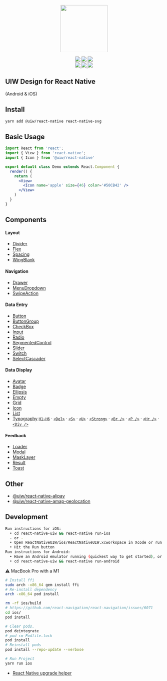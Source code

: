 <p align="center">
  <a href="https://uiwjs.github.io">
    <img width="150" src="https://raw.githubusercontent.com/uiwjs/uiw/92f189f53312f1177466f48991736f95f86da0a6/src/assets/logo-README.svg?sanitize=true">
  </a>
</p>
<p align="center">
  <a href="https://github.com/uiwjs/react-native-uiw/issues">
    <img src="https://img.shields.io/github/issues/uiwjs/react-native-uiw.svg">
  </a>
  <a href="https://github.com/uiwjs/react-native-uiw/network">
    <img src="https://img.shields.io/github/forks/uiwjs/react-native-uiw.svg">
  </a>
  <a href="https://github.com/uiwjs/react-native-uiw/stargazers">
    <img src="https://img.shields.io/github/stars/uiwjs/react-native-uiw.svg">
  </a>
  <br>
  <a href="https://github.com/uiwjs/react-native-uiw/releases">
    <img src="https://img.shields.io/github/release/uiwjs/react-native-uiw.svg">
  </a>
  <a href="https://github.com/uiwjs/react-native-uiw">
    <img src="https://img.shields.io/dub/l/vibe-d.svg">
  </a>
  <a href="https://www.npmjs.com/package/@uiw/react-native">
    <img src="https://img.shields.io/npm/v/@uiw/react-native.svg">
  </a>
</p>

UIW Design for React Native
---

(Android & iOS)

## Install

```bash
yarn add @uiw/react-native react-native-svg
```

## Basic Usage

```jsx
import React from 'react';
import { View } from 'react-native';
import { Icon } from '@uiw/react-native'

export default class Demo extends React.Component {
  render() {
    return (
      <View>
        <Icon name='apple' size={46} color='#50CB42' />
      </View>
    )
  }
}
```

## Components

#### Layout

- [Divider](https://github.com/uiwjs/react-native-uiw/tree/master/components/Divider/README.md)
- [Flex](https://github.com/uiwjs/react-native-uiw/tree/master/components/Flex/README.md)
- [Spacing](https://github.com/uiwjs/react-native-uiw/tree/master/components/Spacing/README.md)
- [WingBlank](https://github.com/uiwjs/react-native-uiw/tree/master/components/WingBlank/README.md)

#### Navigation

- [Drawer](https://github.com/uiwjs/react-native-uiw/tree/master/components/Drawer/README.md)
- [MenuDropdown](https://github.com/uiwjs/react-native-uiw/tree/master/components/MenuDropdown/README.md)
- [SwipeAction](https://github.com/uiwjs/react-native-uiw/tree/master/components/SwipeAction/README.md)

#### Data Entry

- [Button](https://github.com/uiwjs/react-native-uiw/tree/master/components/Button/README.md)
- [ButtonGroup](https://github.com/uiwjs/react-native-uiw/tree/master/components/ButtonGroup/README.md)
- [CheckBox](https://github.com/uiwjs/react-native-uiw/tree/master/components/CheckBox/README.md)
- [Input](https://github.com/uiwjs/react-native-uiw/tree/master/components/Input/README.md)
- [Radio](https://github.com/uiwjs/react-native-uiw/tree/master/components/Radio/README.md)
- [SegmentedControl](https://github.com/uiwjs/react-native-uiw/tree/master/components/SegmentedControl/README.md)
- [Slider](https://github.com/uiwjs/react-native-uiw/tree/master/components/Slider/README.md)
- [Switch](https://github.com/uiwjs/react-native-uiw/tree/master/components/Switch/README.md)
- [SelectCascader](https://github.com/uiwjs/react-native-uiw/tree/master/components/SelectCascader/README.md)

#### Data Display

- [Avatar](https://github.com/uiwjs/react-native-uiw/tree/master/components/Avatar/README.md)
- [Badge](https://github.com/uiwjs/react-native-uiw/tree/master/components/Badge/README.md)
- [Ellipsis](https://github.com/uiwjs/react-native-uiw/tree/master/components/Ellipsis/README.md)
- [Empty](https://github.com/uiwjs/react-native-uiw/tree/master/components/Empty/README.md)
- [Grid](https://github.com/uiwjs/react-native-uiw/tree/master/components/Grid/README.md)
- [Icon](https://github.com/uiwjs/react-native-uiw/tree/master/components/Icon/README.md)
- [List](https://github.com/uiwjs/react-native-uiw/tree/master/components/List/README.md)
- [Typography](https://github.com/uiwjs/react-native-uiw/tree/master/components/Typography/README.md) [`H1~H6`](https://github.com/uiwjs/react-native-uiw/tree/master/components/Typography/README.md#标题) · [`<Del>`](https://github.com/uiwjs/react-native-uiw/tree/master/components/Typography/README.md#删除线) · [`<S>`](https://github.com/uiwjs/react-native-uiw/tree/master/components/Typography/README.md#删除线) · [`<U>`](https://github.com/uiwjs/react-native-uiw/tree/master/components/Typography/README.md#下划线) · [`<Strong>`](https://github.com/uiwjs/react-native-uiw/tree/master/components/Typography/README.md#加粗) · [`<Br />`](https://github.com/uiwjs/react-native-uiw/tree/master/components/Typography/README.md#换行) · [`<P />`](https://github.com/uiwjs/react-native-uiw/tree/master/components/Typography/README.md#段落) · [`<Hr />`](https://github.com/uiwjs/react-native-uiw/tree/master/components/Typography/README.md#水平线) · [`<Div />`](https://github.com/uiwjs/react-native-uiw/tree/master/components/Typography/README.md#div)

#### Feedback

- [Loader](https://github.com/uiwjs/react-native-uiw/tree/master/components/Loader/README.md)
- [Modal](https://github.com/uiwjs/react-native-uiw/tree/master/components/Modal/README.md)
- [MaskLayer](https://github.com/uiwjs/react-native-uiw/tree/master/components/MaskLayer/README.md)
- [Result](https://github.com/uiwjs/react-native-uiw/tree/master/components/Result/README.md)
- [Toast](https://github.com/uiwjs/react-native-uiw/tree/master/components/Toast/README.md)

## Other

- [@uiw/react-native-alipay](https://github.com/uiwjs/react-native-alipay)
- [@uiw/react-native-amap-geolocation](https://github.com/uiwjs/react-native-amap-geolocation)

## Development

```bash
Run instructions for iOS:
  • cd react-native-uiw && react-native run-ios
  - or -
  • Open ReactNativeUIW/ios/ReactNativeUIW.xcworkspace in Xcode or run "xed -b ios"
  • Hit the Run button
Run instructions for Android:
  • Have an Android emulator running (quickest way to get started), or a device connected.
  • cd react-native-uiw && react-native run-android
```

⚠️ MacBook Pro with a M1

```bash
# Install ffi
sudo arch -x86_64 gem install ffi
# Re-install dependency
arch -x86_64 pod install
```

```bash
rm -rf ios/build
# https://github.com/react-navigation/react-navigation/issues/6071
cd ios/
pod install

# Clear pods.
pod deintegrate
# pod rm Podfile.lock
pod install
# Reinstall pods
pod install --repo-update --verbose

# Run Project
yarn run ios
```

- [React Native upgrade helper](https://react-native-community.github.io/upgrade-helper/)

